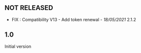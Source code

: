 

## NOT RELEASED

- FIX : Compatibility V13 - Add token renewal - *18/05/2021* 2.1.2

## 1.0

 Initial version


